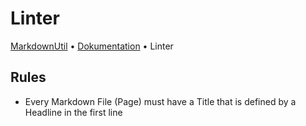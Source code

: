 # Linter

[MarkdownUtil](../../README.md) • [Dokumentation](../README.md) • Linter

## Rules

- Every Markdown File (Page) must have a Title that is defined by a Headline in the first line
